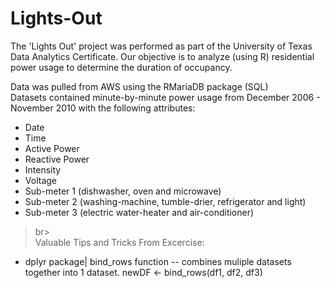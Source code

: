 # Lights-Out
The 'Lights Out' project was performed as part of the University of Texas Data Analytics Certificate. Our objective is to analyze (using R) residential power usage to determine the duration of occupancy. 

Data was pulled from AWS using the RMariaDB package (SQL)
<br>Datasets contained minute-by-minute power usage from December 2006 - November 2010 with the following attributes: 
<ul>
	<li>Date</li>
 	<li>Time</li>
	<li>Active Power</li>
	<li>Reactive Power</li>
 	<li>Intensity</li>
	<li>Voltage</li>
	<li>Sub-meter 1 (dishwasher, oven and microwave)</li>
 	<li>Sub-meter 2 (washing-machine, tumble-drier, refrigerator and light)</li>
	<li>Sub-meter 3 (electric water-heater and air-conditioner)</li>
</ul>

>br><br>
Valuable Tips and Tricks From Excercise: 
<ul>
	<li>dplyr package| bind_rows function -- combines muliple datasets together into 1 dataset. newDF <- bind_rows(df1, df2, df3)</li>

</ul>

